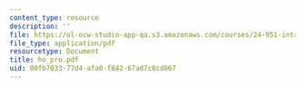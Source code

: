 ```yaml
---
content_type: resource
description: ''
file: https://ol-ocw-studio-app-qa.s3.amazonaws.com/courses/24-951-introduction-to-syntax-fall-2003/00fb703377d4afa0f84267ad7c8cd867_ho_pro.pdf
file_type: application/pdf
resourcetype: Document
title: ho_pro.pdf
uid: 00fb7033-77d4-afa0-f842-67ad7c8cd867
---
```

